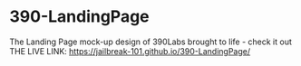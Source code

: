 # 390-LandingPage

The Landing Page mock-up design of 390Labs brought to life - check it out
THE LIVE LINK: <https://jailbreak-101.github.io/390-LandingPage/>
